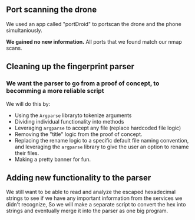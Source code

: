 ## Port scanning the drone 
We used an app called "portDroid" to portscan the drone and the phone simultaniously.
 
 **We gained no new information.** All ports that we found match our nmap scans.
 
## Cleaning up the fingerprint parser

### We want the parser to go from a proof of concept, to becomming a more reliable script

We will do this by: 

* Using the `Argparse` libraryto tokenize arguments
* Dividing individual functionality into methods
* Leveraging `argparse` to accept any file (replace hardcoded file logic)
* Removing the "title" logic from the proof of concept.
* Replacing the rename logic to a specific default file naming convention, and leveraging the `argparse` library to give the user an option to rename their files.
* Making a pretty banner for fun.


## Adding new functionality to the parser

We still want to be able to read and analyze the escaped hexadecimal strings to see if we have any important information from the services we didn't recognize, So we will make a separate script to convert the hex into strings and eventually merge it into the parser as one big program.
